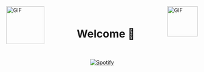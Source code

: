 <img align="left" alt="GIF" src="https://github.com/spongiix/spongiix/blob/master/gifs/guitar.gif" width="100" height="100" />
<img align="right" alt="GIF" src="https://github.com/spongiix/spongiix/blob/master/gifs/earth.gif" width="80" height="80" />

<br>
<h1 align="center">Welcome 👋</h1>
<br>

<div align="center">

[![Spotify](https://spotify-player-for-readme.vercel.app/api/spotify)](https://open.spotify.com/user/1b67poxutt93df0yzxyzvugbf?si=e661b3912c1149b2)

</div>
